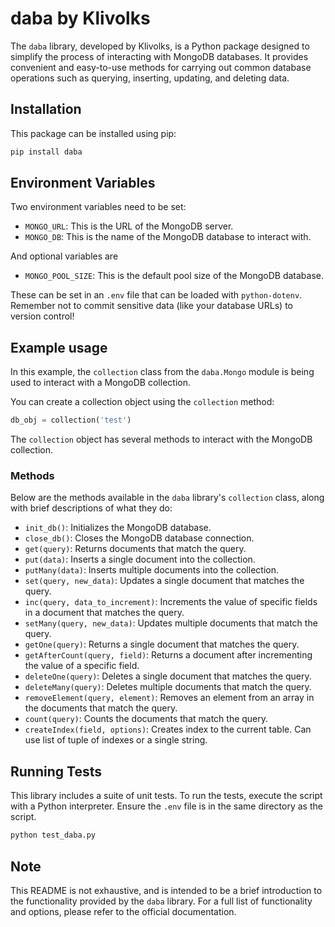 # daba by Klivolks

The `daba` library, developed by Klivolks, is a Python package designed to simplify the process of interacting with MongoDB databases. It provides convenient and easy-to-use methods for carrying out common database operations such as querying, inserting, updating, and deleting data.

## Installation

This package can be installed using pip:

```bash
pip install daba
```

## Environment Variables

Two environment variables need to be set:

- `MONGO_URL`: This is the URL of the MongoDB server.
- `MONGO_DB`: This is the name of the MongoDB database to interact with.

And optional variables are

- `MONGO_POOL_SIZE`: This is the default pool size of the MongoDB database.

These can be set in an `.env` file that can be loaded with `python-dotenv`. Remember not to commit sensitive data (like your database URLs) to version control!

## Example usage

In this example, the `collection` class from the `daba.Mongo` module is being used to interact with a MongoDB collection. 

You can create a collection object using the `collection` method:
```python
db_obj = collection('test')
```
The `collection` object has several methods to interact with the MongoDB collection.

### Methods

Below are the methods available in the `daba` library's `collection` class, along with brief descriptions of what they do:

- `init_db()`: Initializes the MongoDB database.
- `close_db()`: Closes the MongoDB database connection.
- `get(query)`: Returns documents that match the query.
- `put(data)`: Inserts a single document into the collection.
- `putMany(data)`: Inserts multiple documents into the collection.
- `set(query, new_data)`: Updates a single document that matches the query.
- `inc(query, data_to_increment)`: Increments the value of specific fields in a document that matches the query.
- `setMany(query, new_data)`: Updates multiple documents that match the query.
- `getOne(query)`: Returns a single document that matches the query.
- `getAfterCount(query, field)`: Returns a document after incrementing the value of a specific field.
- `deleteOne(query)`: Deletes a single document that matches the query.
- `deleteMany(query)`: Deletes multiple documents that match the query.
- `removeElement(query, element)`: Removes an element from an array in the documents that match the query.
- `count(query)`: Counts the documents that match the query.
- `createIndex(field, options)`: Creates index to the current table. Can use list of tuple of indexes or a single string.

## Running Tests

This library includes a suite of unit tests. To run the tests, execute the script with a Python interpreter. Ensure the `.env` file is in the same directory as the script.

```bash
python test_daba.py
```

## Note

This README is not exhaustive, and is intended to be a brief introduction to the functionality provided by the `daba` library. For a full list of functionality and options, please refer to the official documentation.